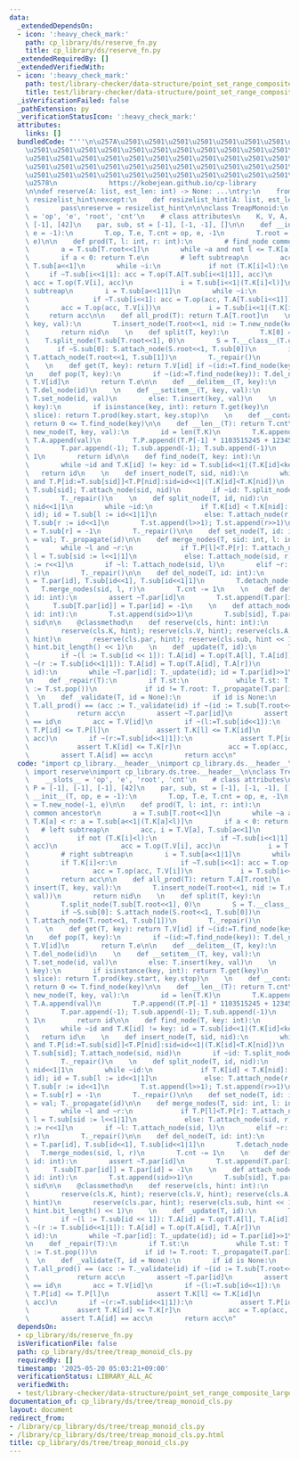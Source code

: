 ```yaml
---
data:
  _extendedDependsOn:
  - icon: ':heavy_check_mark:'
    path: cp_library/ds/reserve_fn.py
    title: cp_library/ds/reserve_fn.py
  _extendedRequiredBy: []
  _extendedVerifiedWith:
  - icon: ':heavy_check_mark:'
    path: test/library-checker/data-structure/point_set_range_composite_large_array_treap.test.py
    title: test/library-checker/data-structure/point_set_range_composite_large_array_treap.test.py
  _isVerificationFailed: false
  _pathExtension: py
  _verificationStatusIcon: ':heavy_check_mark:'
  attributes:
    links: []
  bundledCode: "'''\n\u257A\u2501\u2501\u2501\u2501\u2501\u2501\u2501\u2501\u2501\u2501\
    \u2501\u2501\u2501\u2501\u2501\u2501\u2501\u2501\u2501\u2501\u2501\u2501\u2501\
    \u2501\u2501\u2501\u2501\u2501\u2501\u2501\u2501\u2501\u2501\u2501\u2501\u2501\
    \u2501\u2501\u2501\u2501\u2501\u2501\u2501\u2501\u2501\u2501\u2501\u2501\u2501\
    \u2501\u2501\u2501\u2501\u2501\u2501\u2501\u2501\u2501\u2501\u2501\u2501\u2501\
    \u2578\n             https://kobejean.github.io/cp-library               \n'''\n\
    \n\ndef reserve(A: list, est_len: int) -> None: ...\ntry:\n    from __pypy__ import\
    \ resizelist_hint\nexcept:\n    def resizelist_hint(A: list, est_len: int):\n\
    \        pass\nreserve = resizelist_hint\n\n\nclass TreapMonoid:\n    __slots__\
    \ = 'op', 'e', 'root', 'cnt'\n    # class attributes\n    K, V, A, P = [-1], [-1],\
    \ [-1], [42]\n    par, sub, st = [-1], [-1, -1], []\n\n    def __init__(T, op,\
    \ e = -1):\n        T.op, T.e, T.cnt = op, e, -1\n        T.root = T.new_node(-1,\
    \ e)\n\n    def prod(T, l: int, r: int):\n        # find_node common ancestor\n\
    \        a = T.sub[T.root<<1]\n        while ~a and not l <= T.K[a] < r: a = T.sub[a<<1|(T.K[a]<l)]\n\
    \        if a < 0: return T.e\n        # left subtreap\n        acc, i = T.V[a],\
    \ T.sub[a<<1]\n        while ~i:\n            if not (T.K[i]<l):\n           \
    \     if ~T.sub[i<<1|1]: acc = T.op(T.A[T.sub[i<<1|1]], acc)\n               \
    \ acc = T.op(T.V[i], acc)\n            i = T.sub[i<<1|(T.K[i]<l)]\n        # right\
    \ subtreap\n        i = T.sub[a<<1|1]\n        while ~i:\n            if T.K[i]<r:\n\
    \                if ~T.sub[i<<1]: acc = T.op(acc, T.A[T.sub[i<<1]])\n        \
    \        acc = T.op(acc, T.V[i])\n            i = T.sub[i<<1|(T.K[i]<r)]\n   \
    \     return acc\n\n    def all_prod(T): return T.A[T.root]\n    \n    def insert(T,\
    \ key, val):\n        T.insert_node(T.root<<1, nid := T.new_node(key, val))\n\
    \        return nid\n    \n    def split(T, key):\n        T.K[0] = key\n    \
    \    T.split_node(T.sub[T.root<<1], 0)\n        S = T.__class__(T.op, T.e)\n \
    \       if ~S.sub[0]: S.attach_node(S.root<<1, T.sub[0])\n        if ~T.sub[1]:\
    \ T.attach_node(T.root<<1, T.sub[1])\n        T._repair()\n        return S, T\n\
    \    \n    def get(T, key): return T.V[id] if ~(id:=T.find_node(key)) else T.e\n\
    \n    def pop(T, key):\n        if ~(id:=T.find_node(key)): T.del_node(id); return\
    \ T.V[id]\n        return T.e\n\n    def __delitem__(T, key):\n        if ~(id:=T.find_node(key)):\
    \ T.del_node(id)\n    \n    def __setitem__(T, key, val):\n        if ~(id:=T.find_node(key)):\
    \ T.set_node(id, val)\n        else: T.insert(key, val)\n    \n    def __getitem__(T,\
    \ key):\n        if isinstance(key, int): return T.get(key)\n        elif isinstance(key,\
    \ slice): return T.prod(key.start, key.stop)\n    \n    def __contains__(T, key):\
    \ return 0 <= T.find_node(key)\n\n    def __len__(T): return T.cnt\n\n    def\
    \ new_node(T, key, val):\n        id = len(T.K)\n        T.K.append(key); T.V.append(val);\
    \ T.A.append(val)\n        T.P.append((T.P[-1] * 1103515245 + 12345) & 0x7fffffff)\n\
    \        T.par.append(-1); T.sub.append(-1); T.sub.append(-1)\n        T.cnt +=\
    \ 1\n        return id\n\n    def find_node(T, key: int):\n        id = T.sub[T.root<<1]\n\
    \        while ~id and T.K[id] != key: id = T.sub[id<<1|(T.K[id]<key)]\n     \
    \   return id\n    \n    def insert_node(T, sid, nid):\n        while ~T.sub[sid]\
    \ and T.P[id:=T.sub[sid]]<T.P[nid]:sid=id<<1|(T.K[id]<T.K[nid])\n        id =\
    \ T.sub[sid]; T.attach_node(sid, nid)\n        if ~id: T.split_node(id, nid)\n\
    \        T._repair()\n    \n    def split_node(T, id, nid):\n        l, r = nid<<1,\
    \ nid<<1|1\n        while ~id:\n            if T.K[id] < T.K[nid]: T.attach_node(l,\
    \ id); id = T.sub[l := id<<1|1]\n            else: T.attach_node(r, id); id =\
    \ T.sub[r := id<<1]\n        T.st.append(l>>1); T.st.append(r>>1)\n        T.sub[l]\
    \ = T.sub[r] = -1\n        T._repair()\n\n    def set_node(T, id: int, val): T.V[id]\
    \ = val; T._propagate(id)\n\n    def merge_nodes(T, sid: int, l: int, r: int):\n\
    \        while ~l and ~r:\n            if T.P[l]<T.P[r]: T.attach_node(sid, l);\
    \ l = T.sub[sid := l<<1|1]\n            else: T.attach_node(sid, r); r = T.sub[sid\
    \ := r<<1]\n        if ~l: T.attach_node(sid, l)\n        elif ~r: T.attach_node(sid,\
    \ r)\n        T._repair()\n\n    def del_node(T, id: int):\n        sid, l, r\
    \ = T.par[id], T.sub[id<<1], T.sub[id<<1|1]\n        T.detach_node(id)\n     \
    \   T.merge_nodes(sid, l, r)\n        T.cnt -= 1\n    \n    def detach_node(T,\
    \ id: int):\n        assert ~T.par[id]\n        T.st.append(T.par[id]>>1)\n  \
    \      T.sub[T.par[id]] = T.par[id] = -1\n    \n    def attach_node(T, sid: int,\
    \ id: int):\n        T.st.append(sid>>1)\n        T.sub[sid], T.par[id] = id,\
    \ sid\n\n    @classmethod\n    def reserve(cls, hint: int):\n        hint += 1\n\
    \        reserve(cls.K, hint); reserve(cls.V, hint); reserve(cls.A, hint); reserve(cls.P,\
    \ hint)\n        reserve(cls.par, hint); reserve(cls.sub, hint << 1); reserve(cls.st,\
    \ hint.bit_length() << 1)\n    \n    def _update(T, id):\n        T.A[id] = T.V[id]\n\
    \        if ~(l := T.sub[id << 1]): T.A[id] = T.op(T.A[l], T.A[id])\n        if\
    \ ~(r := T.sub[id<<1|1]): T.A[id] = T.op(T.A[id], T.A[r])\n        \n    def _propagate(T,\
    \ id):\n        while ~T.par[id]: T._update(id); id = T.par[id]>>1\n        T._update(id)\n\
    \n    def _repair(T):\n        if T.st:\n            while T.st: T._update(id\
    \ := T.st.pop())\n            if id != T.root: T._propagate(T.par[id]>>1)\n  \
    \  \n    def _validate(T, id = None):\n        if id is None:\n            assert\
    \ T.all_prod() == (acc := T._validate(id) if ~(id := T.sub[T.root<<1]) else T.e)\n\
    \            return acc\n        assert ~T.par[id]\n        assert T.sub[T.par[id]]\
    \ == id\n        acc = T.V[id]\n        if ~(l:=T.sub[id<<1]):\n            assert\
    \ T.P[id] <= T.P[l]\n            assert T.K[l] <= T.K[id]\n            acc = T.op(T._validate(l),\
    \ acc)\n        if ~(r:=T.sub[id<<1|1]):\n            assert T.P[id] <= T.P[r]\n\
    \            assert T.K[id] <= T.K[r]\n            acc = T.op(acc, T._validate(r))\n\
    \        assert T.A[id] == acc\n        return acc\n"
  code: "import cp_library.__header__\nimport cp_library.ds.__header__\nfrom cp_library.ds.reserve_fn\
    \ import reserve\nimport cp_library.ds.tree.__header__\n\nclass TreapMonoid:\n\
    \    __slots__ = 'op', 'e', 'root', 'cnt'\n    # class attributes\n    K, V, A,\
    \ P = [-1], [-1], [-1], [42]\n    par, sub, st = [-1], [-1, -1], []\n\n    def\
    \ __init__(T, op, e = -1):\n        T.op, T.e, T.cnt = op, e, -1\n        T.root\
    \ = T.new_node(-1, e)\n\n    def prod(T, l: int, r: int):\n        # find_node\
    \ common ancestor\n        a = T.sub[T.root<<1]\n        while ~a and not l <=\
    \ T.K[a] < r: a = T.sub[a<<1|(T.K[a]<l)]\n        if a < 0: return T.e\n     \
    \   # left subtreap\n        acc, i = T.V[a], T.sub[a<<1]\n        while ~i:\n\
    \            if not (T.K[i]<l):\n                if ~T.sub[i<<1|1]: acc = T.op(T.A[T.sub[i<<1|1]],\
    \ acc)\n                acc = T.op(T.V[i], acc)\n            i = T.sub[i<<1|(T.K[i]<l)]\n\
    \        # right subtreap\n        i = T.sub[a<<1|1]\n        while ~i:\n    \
    \        if T.K[i]<r:\n                if ~T.sub[i<<1]: acc = T.op(acc, T.A[T.sub[i<<1]])\n\
    \                acc = T.op(acc, T.V[i])\n            i = T.sub[i<<1|(T.K[i]<r)]\n\
    \        return acc\n\n    def all_prod(T): return T.A[T.root]\n    \n    def\
    \ insert(T, key, val):\n        T.insert_node(T.root<<1, nid := T.new_node(key,\
    \ val))\n        return nid\n    \n    def split(T, key):\n        T.K[0] = key\n\
    \        T.split_node(T.sub[T.root<<1], 0)\n        S = T.__class__(T.op, T.e)\n\
    \        if ~S.sub[0]: S.attach_node(S.root<<1, T.sub[0])\n        if ~T.sub[1]:\
    \ T.attach_node(T.root<<1, T.sub[1])\n        T._repair()\n        return S, T\n\
    \    \n    def get(T, key): return T.V[id] if ~(id:=T.find_node(key)) else T.e\n\
    \n    def pop(T, key):\n        if ~(id:=T.find_node(key)): T.del_node(id); return\
    \ T.V[id]\n        return T.e\n\n    def __delitem__(T, key):\n        if ~(id:=T.find_node(key)):\
    \ T.del_node(id)\n    \n    def __setitem__(T, key, val):\n        if ~(id:=T.find_node(key)):\
    \ T.set_node(id, val)\n        else: T.insert(key, val)\n    \n    def __getitem__(T,\
    \ key):\n        if isinstance(key, int): return T.get(key)\n        elif isinstance(key,\
    \ slice): return T.prod(key.start, key.stop)\n    \n    def __contains__(T, key):\
    \ return 0 <= T.find_node(key)\n\n    def __len__(T): return T.cnt\n\n    def\
    \ new_node(T, key, val):\n        id = len(T.K)\n        T.K.append(key); T.V.append(val);\
    \ T.A.append(val)\n        T.P.append((T.P[-1] * 1103515245 + 12345) & 0x7fffffff)\n\
    \        T.par.append(-1); T.sub.append(-1); T.sub.append(-1)\n        T.cnt +=\
    \ 1\n        return id\n\n    def find_node(T, key: int):\n        id = T.sub[T.root<<1]\n\
    \        while ~id and T.K[id] != key: id = T.sub[id<<1|(T.K[id]<key)]\n     \
    \   return id\n    \n    def insert_node(T, sid, nid):\n        while ~T.sub[sid]\
    \ and T.P[id:=T.sub[sid]]<T.P[nid]:sid=id<<1|(T.K[id]<T.K[nid])\n        id =\
    \ T.sub[sid]; T.attach_node(sid, nid)\n        if ~id: T.split_node(id, nid)\n\
    \        T._repair()\n    \n    def split_node(T, id, nid):\n        l, r = nid<<1,\
    \ nid<<1|1\n        while ~id:\n            if T.K[id] < T.K[nid]: T.attach_node(l,\
    \ id); id = T.sub[l := id<<1|1]\n            else: T.attach_node(r, id); id =\
    \ T.sub[r := id<<1]\n        T.st.append(l>>1); T.st.append(r>>1)\n        T.sub[l]\
    \ = T.sub[r] = -1\n        T._repair()\n\n    def set_node(T, id: int, val): T.V[id]\
    \ = val; T._propagate(id)\n\n    def merge_nodes(T, sid: int, l: int, r: int):\n\
    \        while ~l and ~r:\n            if T.P[l]<T.P[r]: T.attach_node(sid, l);\
    \ l = T.sub[sid := l<<1|1]\n            else: T.attach_node(sid, r); r = T.sub[sid\
    \ := r<<1]\n        if ~l: T.attach_node(sid, l)\n        elif ~r: T.attach_node(sid,\
    \ r)\n        T._repair()\n\n    def del_node(T, id: int):\n        sid, l, r\
    \ = T.par[id], T.sub[id<<1], T.sub[id<<1|1]\n        T.detach_node(id)\n     \
    \   T.merge_nodes(sid, l, r)\n        T.cnt -= 1\n    \n    def detach_node(T,\
    \ id: int):\n        assert ~T.par[id]\n        T.st.append(T.par[id]>>1)\n  \
    \      T.sub[T.par[id]] = T.par[id] = -1\n    \n    def attach_node(T, sid: int,\
    \ id: int):\n        T.st.append(sid>>1)\n        T.sub[sid], T.par[id] = id,\
    \ sid\n\n    @classmethod\n    def reserve(cls, hint: int):\n        hint += 1\n\
    \        reserve(cls.K, hint); reserve(cls.V, hint); reserve(cls.A, hint); reserve(cls.P,\
    \ hint)\n        reserve(cls.par, hint); reserve(cls.sub, hint << 1); reserve(cls.st,\
    \ hint.bit_length() << 1)\n    \n    def _update(T, id):\n        T.A[id] = T.V[id]\n\
    \        if ~(l := T.sub[id << 1]): T.A[id] = T.op(T.A[l], T.A[id])\n        if\
    \ ~(r := T.sub[id<<1|1]): T.A[id] = T.op(T.A[id], T.A[r])\n        \n    def _propagate(T,\
    \ id):\n        while ~T.par[id]: T._update(id); id = T.par[id]>>1\n        T._update(id)\n\
    \n    def _repair(T):\n        if T.st:\n            while T.st: T._update(id\
    \ := T.st.pop())\n            if id != T.root: T._propagate(T.par[id]>>1)\n  \
    \  \n    def _validate(T, id = None):\n        if id is None:\n            assert\
    \ T.all_prod() == (acc := T._validate(id) if ~(id := T.sub[T.root<<1]) else T.e)\n\
    \            return acc\n        assert ~T.par[id]\n        assert T.sub[T.par[id]]\
    \ == id\n        acc = T.V[id]\n        if ~(l:=T.sub[id<<1]):\n            assert\
    \ T.P[id] <= T.P[l]\n            assert T.K[l] <= T.K[id]\n            acc = T.op(T._validate(l),\
    \ acc)\n        if ~(r:=T.sub[id<<1|1]):\n            assert T.P[id] <= T.P[r]\n\
    \            assert T.K[id] <= T.K[r]\n            acc = T.op(acc, T._validate(r))\n\
    \        assert T.A[id] == acc\n        return acc\n"
  dependsOn:
  - cp_library/ds/reserve_fn.py
  isVerificationFile: false
  path: cp_library/ds/tree/treap_monoid_cls.py
  requiredBy: []
  timestamp: '2025-05-20 05:03:21+09:00'
  verificationStatus: LIBRARY_ALL_AC
  verifiedWith:
  - test/library-checker/data-structure/point_set_range_composite_large_array_treap.test.py
documentation_of: cp_library/ds/tree/treap_monoid_cls.py
layout: document
redirect_from:
- /library/cp_library/ds/tree/treap_monoid_cls.py
- /library/cp_library/ds/tree/treap_monoid_cls.py.html
title: cp_library/ds/tree/treap_monoid_cls.py
---
```

